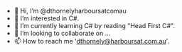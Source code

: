 - 👋 Hi, I’m @dthornelyharboursatcomau
- 👀 I’m interested in C#.
- 🌱 I’m currently learning C# by reading "Head First C#". 
- 💞️ I’m looking to collaborate on ...
- 📫 How to reach me 'dthornely@harboursat.com.au'. 

<!---
dthornelyharboursatcomau/dthornelyharboursatcomau is a ✨ special ✨ repository because its `README.md` (this file) appears on your GitHub profile.
You can click the Preview link to take a look at your changes.
--->
